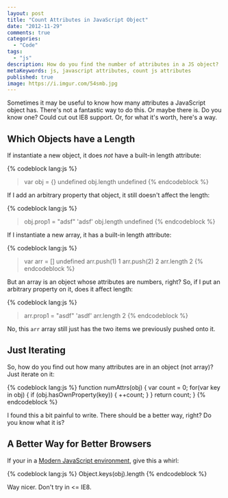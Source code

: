 ```yaml
---
layout: post
title: "Count Attributes in JavaScript Object"
date: "2012-11-29"
comments: true
categories:
  - "Code"
tags:
  - "js"
description: How do you find the number of attributes in a JS object?  Turns out there's not a fantastic way to do it
metaKeywords: js, javascript attributes, count js attributes
published: true
image: https://i.imgur.com/54smb.jpg
---
```


Sometimes it may be useful to know how many attributes a JavaScript object has.  There's not a fantastic way to do this.  Or maybe there is.  Do you know one?  Could cut out IE8 support.  Or, for what it's worth, here's a way.

<!--more-->

## Which Objects have a Length

If instantiate a new object, it does *not* have a built-in length attribute:

{% codeblock lang:js %}
> var obj = {}
undefined
> obj.length
undefined
{% endcodeblock %}

If I add an arbitrary property that object, it still doesn't affect the length:

{% codeblock lang:js %}
> obj.prop1 = "adsf"
'adsf'
> obj.length
undefined
{% endcodeblock %}

If I instantiate a new array, it has a built-in length attribute:

{% codeblock lang:js %}
> var arr = []
undefined
> arr.push(1)
1
> arr.push(2)
2
> arr.length
2
{% endcodeblock %}

But an array is an object whose attributes are numbers, right?  So, if I put an arbitrary property on it, does it affect length:

{% codeblock lang:js %}
> arr.prop1 = "asdf"
'asdf'
> arr.length
2
{% endcodeblock %}

No, this `arr` array still just has the two items we previously pushed onto it.

## Just Iterating

So, how do you find out how many attributes are in an object (not array)?  Just iterate on it:

{% codeblock lang:js %}
function numAttrs(obj) {
  var count = 0;
  for(var key in obj) {
    if (obj.hasOwnProperty(key)) {
      ++count;
    }
  }
  return count;
}
{% endcodeblock %}

I found this a bit painful to write.  There should be a better way, right?  Do you know what it is?

## A Better Way for Better Browsers

If your in a [Modern JavaScript environment](http://kangax.github.com/es5-compat-table/), give this a whirl:

{% codeblock lang:js %}
  Object.keys(obj).length
{% endcodeblock %}

Way nicer.  Don't try in <= IE8.
